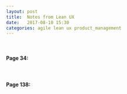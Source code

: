 ```yaml
---
layout: post
title:  Notes from Lean UX
date:   2017-08-10 15:30
categories: agile lean ux product_management
---
```


<br>

#### Page 34: ###

<br>

#### Page 138: ###

<br> 


